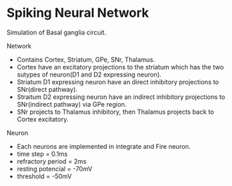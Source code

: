 # Spiking Neural Network

Simulation of Basal ganglia circuit.  

Network
- Contains Cortex, Striatum, GPe, SNr, Thalamus.  
- Cortex have an excitatory projections to the striatum which has the two sutypes of neuron(D1 and D2 expressing neuron).  
- Striatum D1 expressing neuron have an direct inhibitory projections to SNr(direct pathway).  
- Straitum D2 expressing neuron have an indirect inhibitory projections to SNr(indirect pathway) via GPe region.  
- SNr projects to Thalamus inhibitory, then Thalamus projects back to Cortex excitatory.  

Neuron
- Each neurons are implemented in integrate and Fire neuron.  
- time step = 0.1ms
- refractory period = 2ms
- resting potencial = -70mV
- threshold = -50mV
